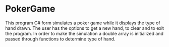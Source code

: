 # PokerGame
This program C# form simulates a poker game while it displays the type of hand drawn. The user has the options to get a new hand, to clear and to exit the program. In order to make the simulation a double array is initialized and passed through functions to determine type of hand.  

